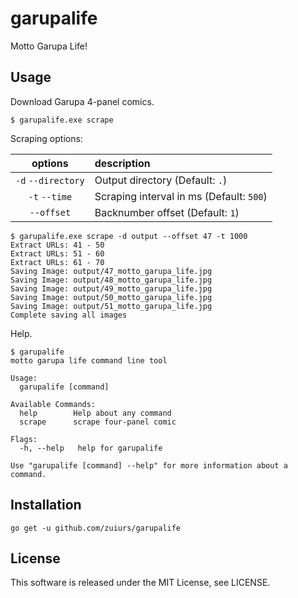 # garupalife

Motto Garupa Life!

## Usage

Download Garupa 4-panel comics.

```
$ garupalife.exe scrape
```

Scraping options:

|options|description|
|:-:|:-|
|`-d` `--directory`|Output directory (Default: `.`)|
|`-t` `--time`|Scraping interval in ms (Default: `500`) |
|`--offset`|Backnumber offset (Default: `1`)|

```
$ garupalife.exe scrape -d output --offset 47 -t 1000
Extract URLs: 41 - 50
Extract URLs: 51 - 60
Extract URLs: 61 - 70
Saving Image: output/47_motto_garupa_life.jpg
Saving Image: output/48_motto_garupa_life.jpg
Saving Image: output/49_motto_garupa_life.jpg
Saving Image: output/50_motto_garupa_life.jpg
Saving Image: output/51_motto_garupa_life.jpg
Complete saving all images
```

Help.

```
$ garupalife
motto garupa life command line tool

Usage:
  garupalife [command]

Available Commands:
  help        Help about any command
  scrape      scrape four-panel comic

Flags:
  -h, --help   help for garupalife

Use "garupalife [command] --help" for more information about a command.
```

## Installation

```
go get -u github.com/zuiurs/garupalife
```

## License

This software is released under the MIT License, see LICENSE.
